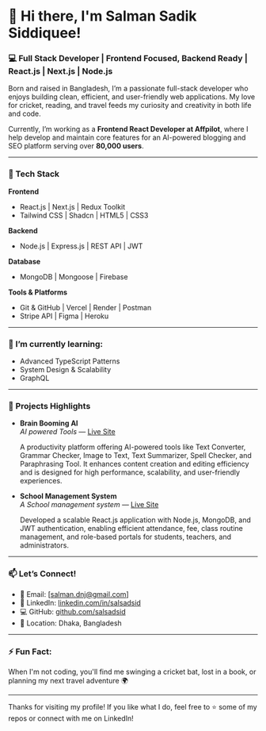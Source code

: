 # 👋 Hi there, I'm Salman Sadik Siddiquee!

### 💻  Full Stack Developer | Frontend Focused, Backend Ready | React.js | Next.js | Node.js

Born and raised in Bangladesh, I’m a passionate full-stack developer who enjoys building clean, efficient, and user-friendly web applications. My love for cricket, reading, and travel feeds my curiosity and creativity in both life and code.

Currently, I’m working as a **Frontend React Developer at Affpilot**, where I help develop and maintain core features for an AI-powered blogging and SEO platform serving over **80,000 users**.

---

### 🔧 Tech Stack

**Frontend**
- React.js | Next.js | Redux Toolkit
- Tailwind CSS | Shadcn | HTML5 | CSS3

**Backend**
- Node.js | Express.js | REST API | JWT

**Database**
- MongoDB | Mongoose | Firebase

**Tools & Platforms**
- Git & GitHub | Vercel | Render | Postman
- Stripe API | Figma | Heroku

---

### 🌱 I’m currently learning:
- Advanced TypeScript Patterns
- System Design & Scalability
- GraphQL

---

### 🚀 Projects Highlights

- **Brain Booming AI**  
  *AI powered Tools* — [Live Site](https://brainboomingai.vercel.app/)
  
   A productivity platform offering AI-powered tools like Text Converter, Grammar Checker, Image
 to Text, Text Summarizer, Spell Checker, and Paraphrasing Tool. It enhances content creation and editing
 efficiency and is designed for high performance, scalability, and user-friendly experiences.

- **School Management System**  
  *A School management system* — [Live Site](https://school-management-frontend-olive.vercel.app/)
  
  Developed a scalable React.js application with Node.js, MongoDB, and JWT
 authentication, enabling efficient attendance, fee, class routine management, and role-based portals for students,
 teachers, and administrators.
---

### 📫 Let’s Connect!

- 📧 Email: [salman.dnj@gmail.com]  
- 💼 LinkedIn: [linkedin.com/in/salsadsid](https://linkedin.com/in/salsadsid)  
- 💻 GitHub: [github.com/salsadsid](https://github.com/salsadsid)  
- 📍 Location: Dhaka, Bangladesh  

---

### ⚡ Fun Fact:
When I'm not coding, you'll find me swinging a cricket bat, lost in a book, or planning my next travel adventure 🌍

---

Thanks for visiting my profile! If you like what I do, feel free to ⭐ some of my repos or connect with me on LinkedIn!
